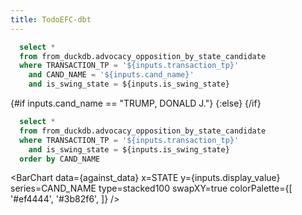 ```yaml
---
title: TodoEFC-dbt
---
```


<ButtonGroup name=transaction_tp title="Expenditure Type:">
    <ButtonGroupItem valueLabel="Advocating" value="24E" default />
    <ButtonGroupItem valueLabel="Opposing" value="24A" />
</ButtonGroup>

<ButtonGroup name=cand_name title="Candidate:">
    <ButtonGroupItem valueLabel="Trump, Doonald J." value="TRUMP, DONALD J."
        default />
    <ButtonGroupItem valueLabel="Harris, Kamala" value="HARRIS, KAMALA" />
</ButtonGroup>

<ButtonGroup name=is_swing_state title="Area:">
    <ButtonGroupItem valueLabel="All States" value=False default />
    <ButtonGroupItem valueLabel="Swing States" value=True />
</ButtonGroup>

<ButtonGroup name=display_value display=tabs>
    <ButtonGroupItem valueLabel="Committee Count" value="cmte_count" default />
    <ButtonGroupItem valueLabel="Transaction Count" value="transaction_count" />
    <ButtonGroupItem valueLabel="Total Transaction Amount" value="total_amt" />
</ButtonGroup>

```sql filter_results
  select *
  from from_duckdb.advocacy_opposition_by_state_candidate
  where TRANSACTION_TP = '${inputs.transaction_tp}'
    and CAND_NAME = '${inputs.cand_name}'
    and is_swing_state = ${inputs.is_swing_state}
```

{#if inputs.cand_name == "TRUMP, DONALD J."}
    <USMap
        data={filter_results}
        state=STATE
        value={inputs.display_value}
        legend=true
        abbreviations=true
        colorScale=red
    />
{:else}
    <USMap
        data={filter_results}
        state=STATE
        value={inputs.display_value}
        legend=true
        abbreviations=true
        colorScale=blue
    />
{/if}

```sql against_data
  select *
  from from_duckdb.advocacy_opposition_by_state_candidate
  where TRANSACTION_TP = '${inputs.transaction_tp}'
    and is_swing_state = ${inputs.is_swing_state}
  order by CAND_NAME
```

<BarChart
    data={against_data}
    x=STATE
    y={inputs.display_value}
    series=CAND_NAME
    type=stacked100
    swapXY=true
    colorPalette={[
        '#ef4444',
        '#3b82f6',
        ]}
/>
